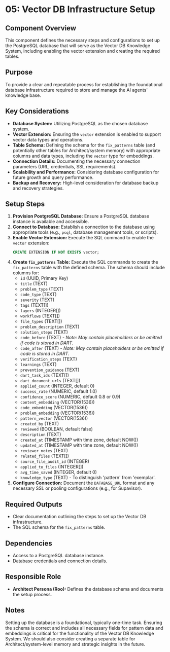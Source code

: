 # 05: Vector DB Infrastructure Setup

## Component Overview

This component defines the necessary steps and configurations to set up the PostgreSQL database that will serve as the Vector DB Knowledge System, including enabling the vector extension and creating the required tables.

## Purpose

To provide a clear and repeatable process for establishing the foundational database infrastructure required to store and manage the AI agents' knowledge base.

## Key Considerations

*   **Database System:** Utilizing PostgreSQL as the chosen database system.
*   **Vector Extension:** Ensuring the `vector` extension is enabled to support vector data types and operations.
*   **Table Schema:** Defining the schema for the `fix_patterns` table (and potentially other tables for Architect/system memory) with appropriate columns and data types, including the `vector` type for embeddings.
*   **Connection Details:** Documenting the necessary connection parameters (URL, credentials, SSL requirements).
*   **Scalability and Performance:** Considering database configuration for future growth and query performance.
*   **Backup and Recovery:** High-level consideration for database backup and recovery strategies.

## Setup Steps

1.  **Provision PostgreSQL Database:** Ensure a PostgreSQL database instance is available and accessible.
2.  **Connect to Database:** Establish a connection to the database using appropriate tools (e.g., `psql`, database management tools, or scripts).
3.  **Enable Vector Extension:** Execute the SQL command to enable the `vector` extension:
    ```sql
    CREATE EXTENSION IF NOT EXISTS vector;
    ```
4.  **Create `fix_patterns` Table:** Execute the SQL commands to create the `fix_patterns` table with the defined schema. The schema should include columns for:
    *   `id` (UUID, Primary Key)
    *   `title` (TEXT)
    *   `problem_type` (TEXT)
    *   `code_type` (TEXT)
    *   `severity` (TEXT)
    *   `tags` (TEXT[])
    *   `layers` (INTEGER[])
    *   `workflows` (TEXT[])
    *   `file_types` (TEXT[])
    *   `problem_description` (TEXT)
    *   `solution_steps` (TEXT)
    *   `code_before` (TEXT) - *Note: May contain placeholders or be omitted if code is stored in DART.*
    *   `code_after` (TEXT) - *Note: May contain placeholders or be omitted if code is stored in DART.*
    *   `verification_steps` (TEXT)
    *   `learnings` (TEXT)
    *   `prevention_guidance` (TEXT)
    *   `dart_task_ids` (TEXT[])
    *   `dart_document_urls` (TEXT[])
    *   `applied_count` (INTEGER, default 0)
    *   `success_rate` (NUMERIC, default 1.0)
    *   `confidence_score` (NUMERIC, default 0.8 or 0.9)
    *   `content_embedding` (VECTOR(1536))
    *   `code_embedding` (VECTOR(1536))
    *   `problem_embedding` (VECTOR(1536))
    *   `pattern_vector` (VECTOR(1536))
    *   `created_by` (TEXT)
    *   `reviewed` (BOOLEAN, default false)
    *   `description` (TEXT)
    *   `created_at` (TIMESTAMP with time zone, default NOW())
    *   `updated_at` (TIMESTAMP with time zone, default NOW())
    *   `reviewer_notes` (TEXT)
    *   `related_files` (TEXT[])
    *   `source_file_audit_id` (INTEGER)
    *   `applied_to_files` (INTEGER[])
    *   `avg_time_saved` (INTEGER, default 0)
    *   `knowledge_type` (TEXT) - To distinguish 'pattern' from 'exemplar'.
5.  **Configure Connection:** Document the `DATABASE_URL` format and any necessary SSL or pooling configurations (e.g., for Supavisor).

## Required Outputs

*   Clear documentation outlining the steps to set up the Vector DB infrastructure.
*   The SQL schema for the `fix_patterns` table.

## Dependencies

*   Access to a PostgreSQL database instance.
*   Database credentials and connection details.

## Responsible Role

*   **Architect Persona (Roo):** Defines the database schema and documents the setup process.

## Notes

Setting up the database is a foundational, typically one-time task. Ensuring the schema is correct and includes all necessary fields for pattern data and embeddings is critical for the functionality of the Vector DB Knowledge System. We should also consider creating a separate table for Architect/system-level memory and strategic insights in the future.